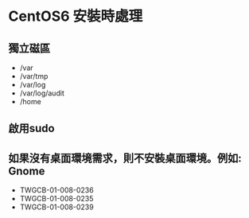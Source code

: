 # CentOS6 安裝時處理

## 獨立磁區

* /var
* /var/tmp
* /var/log
* /var/log/audit
* /home

## 啟用sudo

## 如果沒有桌面環境需求，則不安裝桌面環境。例如: Gnome

* TWGCB-01-008-0236
* TWGCB-01-008-0235
* TWGCB-01-008-0239
